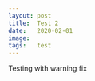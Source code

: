 ```yaml
---
layout: post
title:  Test 2
date:   2020-02-01
image:  
tags:   test 
---
```


Testing with warning fix